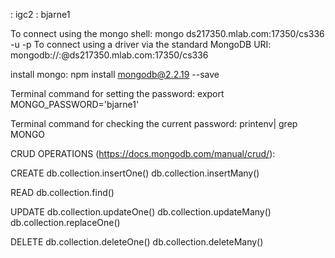 <dbuser>: igc2
<dbpassword>: bjarne1

To connect using the mongo shell:
mongo ds217350.mlab.com:17350/cs336 -u <dbuser> -p <dbpassword>
To connect using a driver via the standard MongoDB URI:
mongodb://<dbuser>:<dbpassword>@ds217350.mlab.com:17350/cs336

install mongo:
npm install mongodb@2.2.19 --save

Terminal command for setting the password:
export MONGO_PASSWORD='bjarne1'

Terminal command for checking the current password:
printenv| grep MONGO

CRUD OPERATIONS (https://docs.mongodb.com/manual/crud/):

CREATE
db.collection.insertOne()
db.collection.insertMany()

READ
db.collection.find()

UPDATE
db.collection.updateOne()
db.collection.updateMany()
db.collection.replaceOne()

DELETE
db.collection.deleteOne()
db.collection.deleteMany()
